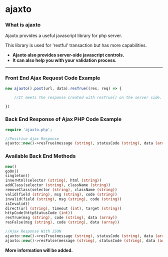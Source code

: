 
# ajaxto


### What is ajaxto
Ajaxto provides a useful javascript library for php server.

This library is used for 'restful' transaction but has more capabilities.

- **Ajaxto also provides server-side javascript controls.**
- **It can also help you with your validation process.**

---

### Front End Ajax Request Code Example
```javascript
new ajaxto().post(url, data).resTrue((res, req) => {

    //It meets the response created with resTrue() on the server side.

})
```

### Back End Response of Ajax PHP Code Example
```php
require 'ajaxto.php';

//Positive Ajax Response
ajaxto::new()->resTrue(message (string), statusCode (string), data (array));
```

### Available Back End Methods
```php
new()
goOn()
singleton()
innerHtml(selector (string), html (string))
addClass(selector (string), className (string))
removeClass(selector (string), className (string))
valid(field (string), msg (string), code (string))
invalid(field (string), msg (string), code (string))
isInvalid()
direct(url (string), timeout (int), target (string))
httpCode(httpStatusCode (int))
resTrue(msg (string), code (string), data (array))
resFalse(msg (string), code (string), data (array))

//Ajax Response With JSON
ajaxto::new()->resTrue(message (string), statusCode (string), data (array)); //Positive ajax response
ajaxto::new()->resFalse(message (string), statusCode (string), data (array)); //Negative ajax response with alert
```

**More information will be added.**